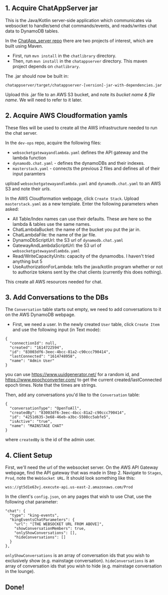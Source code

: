## 1. Acquire ChatAppServer jar

This is the Java/Kotlin server-side application which communicates via websocket to handle/send chat commands/events, and reads/writes chat data to DynamoDB tables.

In the [ChatApp_server repo](https://github.com/kingevents/ChatApp_server) there are two projects of interest, which are built using Maven.

- First, run `mvn install` in the `chatlibrary` directory.
- Then, run `mvn install` in the `chatappserver` directory. This maven project depends on `chatlibrary`.

The .jar should now be built in:

`chatappserver/target/chatappserver-[version]-jar-with-dependencies.jar`

Upload this .jar file to an AWS S3 bucket, and note its <i>bucket name & file name</i>. We will need to refer to it later.

## 2. Acquire AWS Cloudformation yamls

These files will be used to create all the AWS infrastructure needed to run the chat server.

In the `dev-ops` repo, acquire the following files:

- `websocketgatewayandlambda.yaml` defines the API gateway and the lambda function
- `dynamodb.chat.yaml` - defines the dynamoDBs and their indexes.
- `masterstack.yaml` - connects the previous 2 files and defines all of their input paramters

upload `websocketgatewayandlambda.yaml` and `dynamodb.chat.yaml` to an AWS S3 and note their <i>urls</i>.

In the AWS Cloudformation webpage, click `Create Stack`. Upload `masterstack.yaml` as a new template. Enter the following parameters when asked:

- All Table/Index names can use their defaults. These are here so the lambda & tables use the same names.
- ChatLambdaBucket: the name of the bucket you put the jar in.
- ChatLambdaFile: the name of the jar file.
- DynamoDbScriptUrl: the S3 url of `dynamodb.chat.yaml`
- GatewayAndLambdaScriptUrl: the S3 url of `websocketgatewayandlambda.yaml`
- Read/WriteCapacityUnits: capacity of the dynamodbs. I haven't tried anything but 5 
- UseAuthorizationForLambda: tells the java/kotlin program whether or not to authorize tokens sent by the chat clients (currently this does nothing).

This create all AWS resources needed for chat.

## 3. Add Conversations to the DBs

The `Conversation` table starts out empty, we need to add conversations to it on the AWS DynamoDB webpage. 

- First, we need a user. In the newly created `User` table, click `Create Item` and use the following input (in Text mode):
```
{
  "connectionId": null,
  "created": "1614722594",
  "id": "83003df6-3eec-4bcc-81a2-c90ccc790414",
  "lastConnected": "1614748958",
  "name": "Admin User"
}
```
you can use https://www.uuidgenerator.net/ for a random id, and https://www.epochconverter.com/ to get the current created/lastConnected epoch times. Note that the times are strings.

Then, add any conversations you'd like to the `Conversation` table:
```
{
  "conversationType": "OpenToAll",
  "createdBy": "83003df6-3eec-4bcc-81a2-c90ccc790414",
  "id": "4251d635-3e68-46eb-a3bc-5508cc5abfe5",
  "isActive": "true",
  "name": "MAINSTAGE CHAT"
}
```
where `createdBy` is the id of the admin user.

## 4. Client Setup

First, we'll need the url of the websocket server. On the AWS API Gateway webpage, find the API gateway that was made in Step 2. Navigate to `Stages`, `Prod`, note the `WebSocket URL`. It should look something like this:

`wss://gt5d1e63vj.execute-api.us-east-2.amazonaws.com/Prod`

In the client's `config.json`, on any pages that wish to use Chat, use the following chat parameter:

```
"chat": {
  "type": "king-events",
  "kingEventsChatParameters": {
    "url": "[THE WEBSOCKET URL FROM ABOVE]",
    "showConversationMembers": true,
    "onlyShowConversations": [],
    "hideConversations": []
  }
},
```
`onlyShowConversations` is an array of conversation ids that you wish to exclusively show (e.g. mainstage conversation).
`hideConversations` is an array of conversation ids that you wish to hide (e.g. mainstage conversation in the lounge).

## Done!